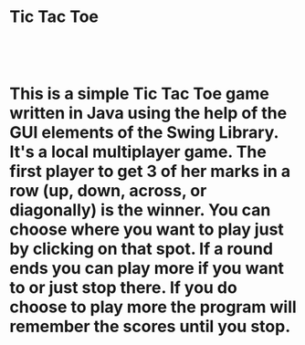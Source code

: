 <h1>Tic Tac Toe<h1>
<br>
<body>
  <p>
    This is a simple Tic Tac Toe game written in Java using the help of the GUI elements of the Swing Library. It's a local multiplayer game. The first player to       get 3 of her marks in a row (up, down, across, or diagonally) is the winner. You can choose where you want to play just by clicking on that spot. If a round          ends you can play more if you want to or just stop there. If you do choose to play more the program will remember the scores until you stop.
  <p>
<body>

